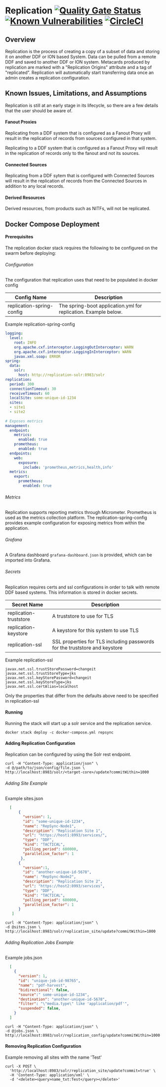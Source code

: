 # Replication [![Quality Gate Status](https://sonarcloud.io/api/project_badges/measure?project=replication&metric=alert_status)](https://sonarcloud.io/dashboard?id=replication) [![Known Vulnerabilities](https://snyk.io/test/github/connexta/replication/badge.svg)](https://snyk.io/test/github/connexta/replication) [![CircleCI](https://circleci.com/gh/connexta/replication.svg?style=svg)](https://circleci.com/gh/connexta/replication)

## Overview
Replication is the process of creating a copy of a subset of data and storing it on another DDF or ION based System. Data can be pulled from a remote DDF and saved to another DDF or ION system. Metacards produced by replication are marked with a "Replication Origins" attribute and a tag of "replicated". Replication will automatically start transferring data once an admin creates a replication configuration.


## Known Issues, Limitations, and Assumptions
Replication is still at an early stage in its lifecycle, so there are a few details that the user should be aware of.

#### Fanout Proxies
Replicating from a DDF system that is configured as a Fanout Proxy will result in the replication of records from sources configured in that system.

Replicating to a DDF system that is configured as a Fanout Proxy will result in the replication of records only to the fanout and not its sources.

#### Connected Sources
Replicating from a DDF sytem that is configured with Connected Sources will result in the replication of records from the Connected Sources in addition to any local records.

#### Derived Resources
Derived resources, from products such as NITFs, will not be replicated.

## Docker Compose Deployment

#### Prerequisites
The replication docker stack requires the following to be configured on the swarm before deploying:

###### Configuration
The configuration that replication uses that need to be populated in docker config

|Config Name | Description|
|------------|------------|
|replication-spring-config| The spring-boot application.yml for replication. Example below.|


Example replication-spring-config
```yaml
logging:
  level:
    root: INFO
    org.apache.cxf.interceptor.LoggingOutInterceptor: WARN
    org.apache.cxf.interceptor.LoggingInInterceptor: WARN
    javax.xml.soap: ERROR
spring:
  data:
    solr:
      host: http://replication-solr:8983/solr
replication:
  period: 300
  connectionTimeout: 30
  receiveTimeout: 60
  localSite: some-unique-id-1234
  sites:
  - site1
  - site2
  
# Exposes metrics
management:
  endpoint:
    metrics:
      enabled: true
    prometheus:
      enabled: true
  endpoints:
    web:
      exposure:
        include: 'prometheus,metrics,health,info'
  metrics:
    export:
      prometheus:
        enabled: true
```

###### Metrics 

Replication supports reporting metrics through Micrometer. Prometheus is used as the metrics collection platform. The replication-spring-config provides example configuration for exposing metrics from within the application.

###### Grafana

A Grafana dashboard `grafana-dashboard.json` is provided, which can be imported into Grafana.

###### Secrets
Replication requires certs and ssl configurations in order to talk with remote DDF based systems. This information is stored in docker secrets.

|Secret Name | Description|
|------------|------------|
|replication-truststore|A truststore to use for TLS|
|replication-keystore|A keystore for this system to use TLS|
|replication-ssl|SSL properties for TLS including passwords for the truststore and keystore|

Example replication-ssl
```properties
javax.net.ssl.trustStorePassword=changeit
javax.net.ssl.trustStoreType=jks
javax.net.ssl.keyStorePassword=changeit
javax.net.ssl.keyStoreType=jks
javax.net.ssl.certAlias=localhost
```
Only the properties that differ from the defaults above need to be specified in replication-ssl

#### Running
Running the stack will start up a solr service and the replication service.

```
docker stack deploy -c docker-compose.yml repsync
```

#### Adding Replication Configuration
Replication can be configured by using the Solr rest endpoint.
```
curl -H "Content-Type: application/json" \
-d @/path/to/json/config/file.json \
http://localhost:8983/solr/<target-core>/update?commitWithin=1000
``` 
###### Adding Site Example
Example sites.json
```json
  [
      {
        "version": 1,
        "id": "some-unique-id-1234",
        "name": "RepSync-Node1",
        "description": "Replication Site 1",
        "url": "https://host1:8993/services/",
        "type": "DDF",
        "kind": "TACTICAL",
        "polling_period": 600000,
        "parallelism_factor": 1
       },
      {
        "version":1,
        "id": "another-unique-id-5678",
        "name": "RepSync-Node2",
        "description": "Replication Site 2",
        "url": "https://host2:8993/services",
        "type": "DDF",
        "kind": "TACTICAL",
        "polling_period": 600000,
        "parallelism_factor": 1
      }
   ]
```
```
curl -H "Content-Type: application/json" \
-d @sites.json \
http://localhost:8983/solr/replication_site/update?commitWithin=1000
```
###### Adding Replication Jobs Example
Example jobs.json
```json
  [
    {
      "version": 1,
      "id": "unique-job-id-98765",
      "name": "pdf-harvest",
      "bidirectional": false,
      "source":" some-unique-id-1234",
      "destination": "another-unique-id-5678",
      "filter": "\"media.type\" like 'application/pdf'",
      "suspended": false,
    }
  ]
```
```
curl -H "Content-Type: application/json" \
-d @jobs.json \
http://localhost:8983/solr/replication_config/update?commitWithin=1000
```

#### Removing Replication Configuration
Example removing all sites with the name 'Test'
```
curl -X POST \
  'http://localhost:8983/solr/replication_site/update?commit=true' \
  -H 'Content-Type: application/xml' \
  -d '<delete><query>name_txt:Test</query></delete>'
```
